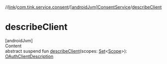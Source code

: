 //[link](../../index.md)/[com.tink.service.consent](../index.md)/[[androidJvm]ConsentService](index.md)/[describeClient](describe-client.md)



# describeClient  
[androidJvm]  
Content  
abstract suspend fun [describeClient](describe-client.md)(scopes: [Set](https://kotlinlang.org/api/latest/jvm/stdlib/kotlin.collections/-set/index.html)<[Scope](../../com.tink.model.user/[android-jvm]-scope/index.md)>): [OAuthClientDescription](../../com.tink.model.consent/[android-jvm]-o-auth-client-description/index.md)  



